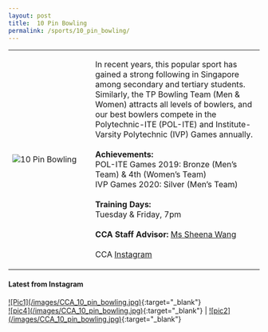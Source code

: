 ```yaml
---
layout: post
title:  10 Pin Bowling
permalink: /sports/10_pin_bowling/
---
```


<table>
    <tr>
        <td style="width:33%"><image src="{{site.baseurl}}/images/CCA_10_pin_bowling.jpg" style="display:block;margin-left:auto;margin-right:auto;" alt="10 Pin Bowling"></image></td>
        <td>
            <p>
                In recent years, this popular sport has gained a strong following in Singapore among secondary and tertiary students. Similarly, the TP Bowling Team (Men & Women) attracts all levels of bowlers, and our best bowlers compete in the Polytechnic-ITE (POL-ITE) and Institute-Varsity Polytechnic (IVP) Games annually.<br>
                <br>
                <b>Achievements:</b><br>
                POL-ITE Games 2019: Bronze (Men’s Team) & 4th (Women’s Team)<br>
                IVP Games 2020: Silver (Men’s Team)<br>
                <br>
                <b>Training Days:</b><br>
                Tuesday & Friday, 7pm<br>
                <br>
                <b>CCA Staff Advisor:</b> <a href="mailto:hengnuan@tp.edu.sg">Ms Sheena Wang</a><br>
                <br>
                CCA <a href="https://www.instagram.com/tp.bowling">Instagram</a>
            </p>
        </td>
    </tr>
</table>

#### Latest from Instagram
[![Pic1]<td style="max-width:33%; vertical-align:bottom; border:none">(/images/CCA_10_pin_bowling.jpg)](https://www.instagram.com/p/CACM9-gH593/){:target="_blank"}  <br> [![pic4]<td style="max-width:33%; vertical-align:bottom; border:none">(/images/CCA_10_pin_bowling.jpg)](https://www.instagram.com/p/B_6_N7QHG_c/){:target="_blank"}  | [![pic2]<td style="max-width:33%; vertical-align:bottom; border:none">(/images/CCA_10_pin_bowling.jpg)](https://www.instagram.com/p/B_1bP75nGHq/){:target="_blank"}<br>
